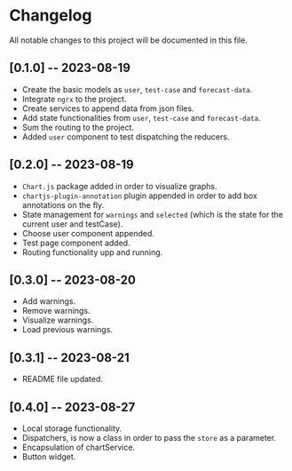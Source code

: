 # Changelog

All notable changes to this project will be documented in this file.

## [0.1.0] -- 2023-08-19

- Create the basic models as `user`, `test-case` and `forecast-data`.
- Integrate `ngrx` to the project.
- Create services to append data from json files.
- Add state functionalities from `user`, `test-case` and `forecast-data`.
- Sum the routing to the project.
- Added `user` component to test dispatching the reducers.

## [0.2.0] -- 2023-08-19

- `Chart.js` package added in order to visualize graphs.
- `chartjs-plugin-annotation` plugin appended in order to add box annotations on the fly.
- State management for `warnings` and `selected` (which is the state for the current user and testCase).
- Choose user component appended.
- Test page component added.
- Routing functionality upp and running.


## [0.3.0] -- 2023-08-20

- Add warnings.
- Remove warnings.
- Visualize warnings.
- Load previous warnings.


## [0.3.1] -- 2023-08-21

- README file updated.

## [0.4.0] -- 2023-08-27

- Local storage functionality.
- Dispatchers, is now a class in order to pass the `store` as a parameter.
- Encapsulation of chartService.
- Button widget.
